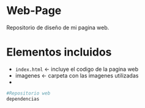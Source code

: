 # Web-Page
Repositorio de diseño de mi pagina web.

# Elementos incluidos
* `index.html` <- incluye el codigo de la pagina web
* imagenes <- carpeta con las imagenes utilizadas
* 

``` bash 
#Repositorio web
dependencias

```

